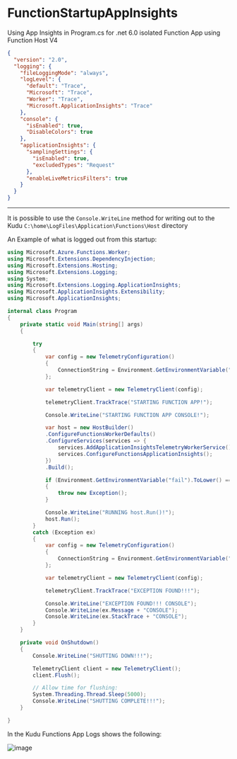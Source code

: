 # FunctionStartupAppInsights
Using App Insights in Program.cs for .net 6.0 isolated Function App using Function Host V4

``` JSON
{
  "version": "2.0",
  "logging": {
    "fileLoggingMode": "always",
    "logLevel": {
      "default": "Trace",
      "Microsoft": "Trace",
      "Worker": "Trace",
      "Microsoft.ApplicationInsights": "Trace"
    },
    "console": {
      "isEnabled": true,
      "DisableColors": true
    },
    "applicationInsights": {
      "samplingSettings": {
        "isEnabled": true,
        "excludedTypes": "Request"
      },
      "enableLiveMetricsFilters": true
    }
  }
}
```
---

It is possible to use the `Console.WriteLine` method for writing out to the Kudu `C:\home\LogFiles\Application\Functions\Host` directory

An Example of what is logged out from this startup:

``` csharp
using Microsoft.Azure.Functions.Worker;
using Microsoft.Extensions.DependencyInjection;
using Microsoft.Extensions.Hosting;
using Microsoft.Extensions.Logging;
using System;
using Microsoft.Extensions.Logging.ApplicationInsights;
using Microsoft.ApplicationInsights.Extensibility;
using Microsoft.ApplicationInsights;

internal class Program
{
    private static void Main(string[] args)
    {

        try
        {
            var config = new TelemetryConfiguration()
            {
                ConnectionString = Environment.GetEnvironmentVariable("APPLICATIONINSIGHTS_CONNECTION_STRING")
            };

            var telemetryClient = new TelemetryClient(config);

            telemetryClient.TrackTrace("STARTING FUNCTION APP!");

            Console.WriteLine("STARTING FUNCTION APP CONSOLE!");

            var host = new HostBuilder()
            .ConfigureFunctionsWorkerDefaults()
            .ConfigureServices(services => {
                services.AddApplicationInsightsTelemetryWorkerService();
                services.ConfigureFunctionsApplicationInsights();
            })
            .Build();

            if (Environment.GetEnvironmentVariable("fail").ToLower() == "true")
            {
                throw new Exception();
            }

            Console.WriteLine("RUNNING host.Run()!");
            host.Run();
        }
        catch (Exception ex)
        {
            var config = new TelemetryConfiguration()
            {
                ConnectionString = Environment.GetEnvironmentVariable("APPLICATIONINSIGHTS_CONNECTION_STRING")
            };

            var telemetryClient = new TelemetryClient(config);

            telemetryClient.TrackTrace("EXCEPTION FOUND!!!");

            Console.WriteLine("EXCEPTION FOUND!!! CONSOLE");
            Console.WriteLine(ex.Message + "CONSOLE");
            Console.WriteLine(ex.StackTrace + "CONSOLE");
        }
    }

    private void OnShutdown()
    {
        Console.WriteLine("SHUTTING DOWN!!!");

        TelemetryClient client = new TelemetryClient();
        client.Flush();

        // Allow time for flushing:
        System.Threading.Thread.Sleep(5000);
        Console.WriteLine("SHUTTING COMPLETE!!!");
    }

}
```

In the Kudu Functions App Logs shows the following:

![image](https://github.com/macavall/FunctionStartupAppInsights/assets/43223084/355ee217-57db-44e8-9d05-0eeb034f7955)
